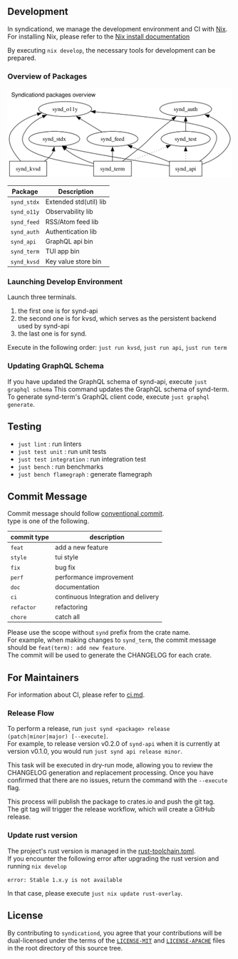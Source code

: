## Development

In syndicationd, we manage the development environment and CI with [Nix](https://nixos.org/).  
For installing Nix, please refer to the [Nix install documentation](https://github.com/DeterminateSystems/nix-installer)

By executing `nix develop`, the necessary tools for development can be prepared.

### Overview of Packages

![Overview](etc/dot/dist/packages.svg)

| Package     | Description             |
| ---         | ---                     |
| `synd_stdx` | Extended std(util) lib  |
| `synd_o11y` | Observability lib       |
| `synd_feed` | RSS/Atom feed lib       |
| `synd_auth` | Authentication lib      |
| `synd_api`  | GraphQL api bin         |
| `synd_term` | TUI app bin             |
| `synd_kvsd` | Key value store bin     | 

### Launching Develop Environment

Launch three terminals.  

1. the first one is for synd-api
1. the second one is for kvsd, which serves as the persistent backend used by synd-api
1. the last one is for synd.

Execute in the following order: `just run kvsd`, `just run api`, `just run term`

### Updating GraphQL Schema

If you have updated the GraphQL schema of synd-api, execute `just graphql schema` This command updates the GraphQL schema of synd-term.   
To generate synd-term's GraphQL client code, execute `just graphql generate`.

## Testing

* `just lint` : run linters
* `just test unit` : run unit tests
* `just test integration` : run integration test
* `just bench` : run benchmarks
* `just bench flamegraph` : generate flamegraph


## Commit Message

Commit message should follow [conventional commit](https://www.conventionalcommits.org/en/v1.0.0/).  
type is one of the following.

| commit type | description                         |
|-------------|-------------------------------------|
| `feat`      | add a new feature                   |
| `style`     | tui style                           |
| `fix`       | bug fix                             |
| `perf`      | performance improvement             |
| `doc`       | documentation                       |
| `ci`        | continuous Integration and delivery |
| `refactor`  | refactoring                         |
| `chore`     | catch all                           |

Please use the scope without `synd` prefix from the crate name.  
For example, when making changes to `synd_term`, the commit message should be `feat(term): add new feature`.  
The commit will be used to generate the CHANGELOG for each crate.

## For Maintainers

For information about CI, please refer to [ci.md](/docs/ci.md).  

### Release Flow

To perform a release, run `just synd <package> release (patch|minor|major) [--execute]`.  
For example, to release version v0.2.0 of `synd-api` when it is currently at version v0.1.0, you would run `just synd api release minor`.  

This task will be executed in dry-run mode, allowing you to review the CHANGELOG generation and replacement processing. Once you have confirmed that there are no issues, return the command with the `--execute` flag.  

This process will publish the package to crates.io and push the git tag.  
The git tag will trigger the release workflow, which will create a GitHub release.

### Update rust version

The project's rust version is managed in the [rust-toolchain.toml](./rust-toolchain.toml).  
If you encounter the following error after upgrading the rust version and running `nix develop`

```
error: Stable 1.x.y is not available  
```

In that case, please execute `just nix update rust-overlay`.

## License

By contributing to `syndicationd`, you agree that your contributions will be dual-licensed under
the terms of the [`LICENSE-MIT`](./LICENSE-MIT) and [`LICENSE-APACHE`](./LICENSE-APACHE) files in the
root directory of this source tree.
